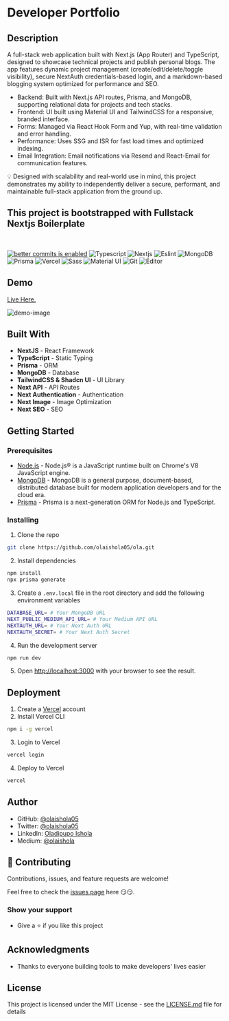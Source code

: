# Developer Portfolio

## Description

A full-stack web application built with Next.js (App Router) and TypeScript, designed to showcase technical projects and publish personal blogs. The app features dynamic project management (create/edit/delete/toggle visibility), secure NextAuth credentials-based login, and a markdown-based blogging system optimized for performance and SEO.

- Backend: Built with Next.js API routes, Prisma, and MongoDB, supporting relational data for projects and tech stacks.
- Frontend: UI built using Material UI and TailwindCSS for a responsive, branded interface.
- Forms: Managed via React Hook Form and Yup, with real-time validation and error handling.
- Performance: Uses SSG and ISR for fast load times and optimized indexing.
- Email Integration: Email notifications via Resend and React-Email for communication features.

💡 Designed with scalability and real-world use in mind, this project demonstrates my ability to independently deliver a secure, performant, and maintainable full-stack application from the ground up.

## This project is bootstrapped with Fullstack Nextjs Boilerplate

</br>

[![better commits is enabled](https://img.shields.io/badge/better--commits-enabled?style=for-the-badge&logo=git&color=a6e3a1&logoColor=D9E0EE&labelColor=302D41)](https://github.com/Everduin94/better-commits)
![Typescript](https://img.shields.io/badge/TypeScript-007ACC?style=for-the-badge&logo=typescript&logoColor=white)
![Nextjs](https://img.shields.io/badge/-Nextjs-black?style=for-the-badge&logo=nextjs&logoColor=white)
![Eslint](https://img.shields.io/badge/-eslint-brightgreen?style=for-the-badge&logo=eslint&logoColor=white)
![MongoDB](https://img.shields.io/badge/MongoDB-4EA94B?style=for-the-badge&logo=mongodb&logoColor=white)
![Prisma](https://img.shields.io/badge/-prisma-purple?style=for-the-badge&logo=prisma&logoColor=white)
![Vercel](https://img.shields.io/badge/-vercel-black?style=for-the-badge&logo=vercel&logoColor=white)
![Sass](https://img.shields.io/badge/Sass-CC6699?style=for-the-badge&logo=sass&logoColor=white)
![Material UI](https://img.shields.io/badge/-Material%20UI-0081CB?style=for-the-badge&logo=material-ui&logoColor=white)
![Git](https://img.shields.io/badge/-Git-black?style=for-the-badge&logo=git&logoColor=white)
![Editor](https://img.shields.io/badge/-VSCode-blue?style=for-the-badge&logo=visual-studio-code&logoColor=white)

## Demo

[Live Here.](https://www.olaishola.tech/)
</br>

![demo-image](https://www.olaishola.tech/_next/image?url=https%3A%2F%2Fres.cloudinary.com%2Fhebronhq%2Fimage%2Fupload%2Fv1699630270%2FPortfolio%2FScreenshot_2023-11-10_at_4.27.15_PM_stlgrn.png&w=2048&q=75)

## Built With

- **NextJS** - React Framework
- **TypeScript** - Static Typing
- **Prisma** - ORM
- **MongoDB** - Database
- **TailwindCSS & Shadcn UI** - UI Library
- **Next API** - API Routes
- **Next Authentication** - Authentication
- **Next Image** - Image Optimization
- **Next SEO** - SEO

## Getting Started

### Prerequisites

- [Node.js](https://nodejs.org/en/) - Node.js® is a JavaScript runtime built on Chrome's V8 JavaScript engine.
- [MongoDB](https://www.mongodb.com/) - MongoDB is a general purpose, document-based, distributed database built for modern application developers and for the cloud era.
- [Prisma](https://www.prisma.io/) - Prisma is a next-generation ORM for Node.js and TypeScript.

### Installing

1. Clone the repo

```bash
git clone https://github.com/olaishola05/ola.git
```

2. Install dependencies

```bash
npm install
npx prisma generate
```

3. Create a `.env.local` file in the root directory and add the following environment variables

```bash
DATABASE_URL= # Your MongoDB URL
NEXT_PUBLIC_MEDIUM_API_URL= # Your Medium API URL
NEXTAUTH_URL= # Your Next Auth URL
NEXTAUTH_SECRET= # Your Next Auth Secret
```

4. Run the development server

```bash
npm run dev
```

5. Open [http://localhost:3000](http://localhost:3000) with your browser to see the result.

## Deployment

1. Create a [Vercel](https://vercel.com/) account
2. Install Vercel CLI

```bash
npm i -g vercel
```

3. Login to Vercel

```bash
vercel login
```

4. Deploy to Vercel

```bash
vercel
```

## Author

- GitHub: [@olaishola05](https://github.com/@olaishola05)
- Twitter: [@olaishola05](https://twitter.com/@olaishola05)
- LinkedIn: [Oladipupo Ishola](https://www.linkedin.com/in/ola-ishola/)
- Medium: [@olaishola](https://medium.com/@olaishola)

## 🤝 Contributing

Contributions, issues, and feature requests are welcome!

Feel free to check the [issues page](https://github.com/olaishola05/ola/issues) here 😏😏.

### Show your support

- Give a ⭐ if you like this project

## Acknowledgments

- Thanks to everyone building tools to make developers' lives easier

## License

This project is licensed under the MIT License - see the [LICENSE.md](MIT.md) file for details
